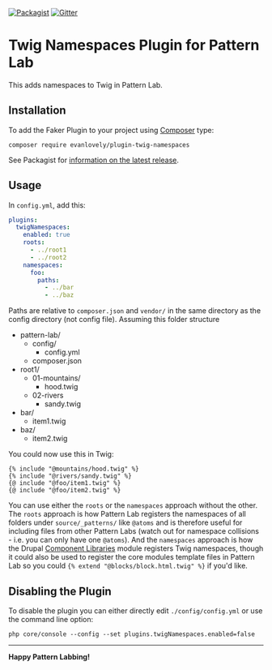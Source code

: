 [![Packagist](https://img.shields.io/packagist/v/evanlovely/plugin-twig-namespaces.svg)](https://packagist.org/packages/evanlovely/plugin-twig-namespaces) [![Gitter](https://img.shields.io/gitter/room/pattern-lab/php.svg)](https://gitter.im/pattern-lab/php)

# Twig Namespaces Plugin for Pattern Lab

This adds namespaces to Twig in Pattern Lab. 

## Installation

To add the Faker Plugin to your project using [Composer](https://getcomposer.org/) type:

    composer require evanlovely/plugin-twig-namespaces

See Packagist for [information on the latest release](https://packagist.org/packages/evanlovely/plugin-twig-namespaces).

## Usage

In `config.yml`, add this:

```yml
plugins:
  twigNamespaces:
    enabled: true
    roots: 
      - ../root1
      - ../root2
    namespaces:
      foo:
        paths:
          - ../bar
          - ../baz
```

Paths are relative to `composer.json` and `vendor/` in the same directory as the config directory (not config file). Assuming this folder structure

- pattern-lab/
  - config/
    - config.yml
  - composer.json
- root1/
  - 01-mountains/
    - hood.twig
  - 02-rivers
    - sandy.twig
- bar/
    - item1.twig
- baz/
    - item2.twig

You could now use this in Twig:

```twig
{% include "@mountains/hood.twig" %}
{% include "@rivers/sandy.twig" %}
{@ include "@foo/item1.twig" %}
{@ include "@foo/item2.twig" %}
```

You can use either the `roots` or the `namespaces` approach without the other. The `roots` approach is how Pattern Lab registers the namespaces of all folders under `source/_patterns/` like `@atoms` and is therefore useful for including files from other Pattern Labs (watch out for namespace collisions - i.e. you can only have one `@atoms`). And the `namespaces` approach is how the Drupal [Component Libraries](https://www.drupal.org/project/components) module registers Twig namespaces, though it could also be used to register the core modules template files in Pattern Lab so you could `{% extend "@blocks/block.html.twig" %}` if you'd like.

## Disabling the Plugin

To disable the plugin you can either directly edit `./config/config.yml` or use the command line option:

    php core/console --config --set plugins.twigNamespaces.enabled=false

---

**Happy Pattern Labbing!**
